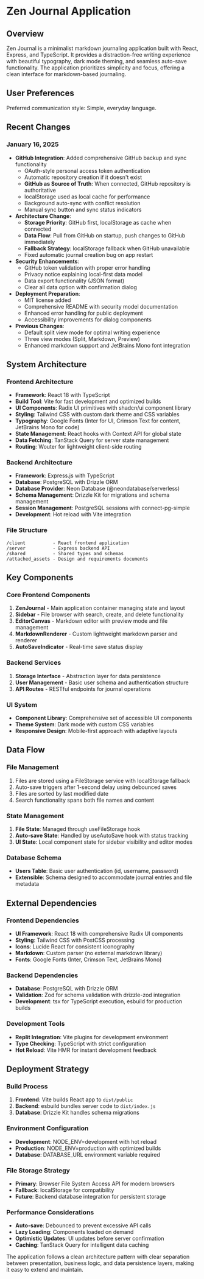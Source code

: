 # Zen Journal Application

## Overview

Zen Journal is a minimalist markdown journaling application built with React, Express, and TypeScript. It provides a distraction-free writing experience with beautiful typography, dark mode theming, and seamless auto-save functionality. The application prioritizes simplicity and focus, offering a clean interface for markdown-based journaling.

## User Preferences

Preferred communication style: Simple, everyday language.

## Recent Changes

### January 16, 2025
- **GitHub Integration**: Added comprehensive GitHub backup and sync functionality
  - OAuth-style personal access token authentication
  - Automatic repository creation if it doesn't exist
  - **GitHub as Source of Truth**: When connected, GitHub repository is authoritative
  - localStorage used as local cache for performance
  - Background auto-sync with conflict resolution
  - Manual sync button and sync status indicators
- **Architecture Change**: 
  - **Storage Priority**: GitHub first, localStorage as cache when connected
  - **Data Flow**: Pull from GitHub on startup, push changes to GitHub immediately
  - **Fallback Strategy**: localStorage fallback when GitHub unavailable
  - Fixed automatic journal creation bug on app restart
- **Security Enhancements**: 
  - GitHub token validation with proper error handling
  - Privacy notice explaining local-first data model
  - Data export functionality (JSON format)
  - Clear all data option with confirmation dialog
- **Deployment Preparation**:
  - MIT license added
  - Comprehensive README with security model documentation
  - Enhanced error handling for public deployment
  - Accessibility improvements for dialog components
- **Previous Changes**: 
  - Default split view mode for optimal writing experience
  - Three view modes (Split, Markdown, Preview)
  - Enhanced markdown support and JetBrains Mono font integration

## System Architecture

### Frontend Architecture
- **Framework**: React 18 with TypeScript
- **Build Tool**: Vite for fast development and optimized builds
- **UI Components**: Radix UI primitives with shadcn/ui component library
- **Styling**: Tailwind CSS with custom dark theme and CSS variables
- **Typography**: Google Fonts (Inter for UI, Crimson Text for content, JetBrains Mono for code)
- **State Management**: React hooks with Context API for global state
- **Data Fetching**: TanStack Query for server state management
- **Routing**: Wouter for lightweight client-side routing

### Backend Architecture
- **Framework**: Express.js with TypeScript
- **Database**: PostgreSQL with Drizzle ORM
- **Database Provider**: Neon Database (@neondatabase/serverless)
- **Schema Management**: Drizzle Kit for migrations and schema management
- **Session Management**: PostgreSQL sessions with connect-pg-simple
- **Development**: Hot reload with Vite integration

### File Structure
```
/client          - React frontend application
/server          - Express backend API
/shared          - Shared types and schemas
/attached_assets - Design and requirements documents
```

## Key Components

### Core Frontend Components
1. **ZenJournal** - Main application container managing state and layout
2. **Sidebar** - File browser with search, create, and delete functionality
3. **EditorCanvas** - Markdown editor with preview mode and file management
4. **MarkdownRenderer** - Custom lightweight markdown parser and renderer
5. **AutoSaveIndicator** - Real-time save status display

### Backend Services
1. **Storage Interface** - Abstraction layer for data persistence
2. **User Management** - Basic user schema and authentication structure
3. **API Routes** - RESTful endpoints for journal operations

### UI System
- **Component Library**: Comprehensive set of accessible UI components
- **Theme System**: Dark mode with custom CSS variables
- **Responsive Design**: Mobile-first approach with adaptive layouts

## Data Flow

### File Management
1. Files are stored using a FileStorage service with localStorage fallback
2. Auto-save triggers after 1-second delay using debounced saves
3. Files are sorted by last modified date
4. Search functionality spans both file names and content

### State Management
1. **File State**: Managed through useFileStorage hook
2. **Auto-save State**: Handled by useAutoSave hook with status tracking
3. **UI State**: Local component state for sidebar visibility and editor modes

### Database Schema
- **Users Table**: Basic user authentication (id, username, password)
- **Extensible**: Schema designed to accommodate journal entries and file metadata

## External Dependencies

### Frontend Dependencies
- **UI Framework**: React 18 with comprehensive Radix UI components
- **Styling**: Tailwind CSS with PostCSS processing
- **Icons**: Lucide React for consistent iconography
- **Markdown**: Custom parser (no external markdown library)
- **Fonts**: Google Fonts (Inter, Crimson Text, JetBrains Mono)

### Backend Dependencies
- **Database**: PostgreSQL with Drizzle ORM
- **Validation**: Zod for schema validation with drizzle-zod integration
- **Development**: tsx for TypeScript execution, esbuild for production builds

### Development Tools
- **Replit Integration**: Vite plugins for development environment
- **Type Checking**: TypeScript with strict configuration
- **Hot Reload**: Vite HMR for instant development feedback

## Deployment Strategy

### Build Process
1. **Frontend**: Vite builds React app to `dist/public`
2. **Backend**: esbuild bundles server code to `dist/index.js`
3. **Database**: Drizzle Kit handles schema migrations

### Environment Configuration
- **Development**: NODE_ENV=development with hot reload
- **Production**: NODE_ENV=production with optimized builds
- **Database**: DATABASE_URL environment variable required

### File Storage Strategy
- **Primary**: Browser File System Access API for modern browsers
- **Fallback**: localStorage for compatibility
- **Future**: Backend database integration for persistent storage

### Performance Considerations
- **Auto-save**: Debounced to prevent excessive API calls
- **Lazy Loading**: Components loaded on demand
- **Optimistic Updates**: UI updates before server confirmation
- **Caching**: TanStack Query for intelligent data caching

The application follows a clean architecture pattern with clear separation between presentation, business logic, and data persistence layers, making it easy to extend and maintain.
